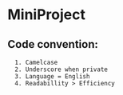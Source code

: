 # MiniProject

## Code convention:
```
  1. Camelcase
  2. Underscore when private
  3. Language = English
  4. Readabillity > Efficiency
```

